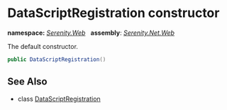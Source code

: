 # DataScriptRegistration constructor
**namespace:** *[Serenity.Web](../../README.md#serenity.web-namespace)*   **assembly**: *[Serenity.Net.Web](../../README.md)*

The default constructor.

```csharp
public DataScriptRegistration()
```

## See Also

* class [DataScriptRegistration](../DataScriptRegistration.md)